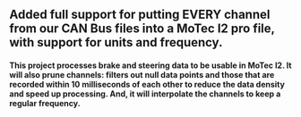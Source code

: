 ## Added full support for putting EVERY channel from our CAN Bus files into a MoTec I2 pro file, with support for units and frequency.
#### This project processes brake and steering data to be usable in MoTec I2. It will also prune channels: filters out null data points and those that are recorded within 10 milliseconds of each other to reduce the data density and speed up processing. And, it will interpolate the channels to keep a regular frequency.